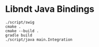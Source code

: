 # Libndt Java Bindings

```
./script/swig
cmake .
cmake --build .
gradle build
./script/java main.Integration
```

